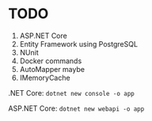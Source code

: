 # TODO

1. ASP.NET Core
2. Entity Framework using PostgreSQL
3. NUnit
4. Docker commands
5. AutoMapper maybe
6. IMemoryCache

.NET Core: 
`dotnet new console -o app`

ASP.NET Core: 
`dotnet new webapi -o app`
